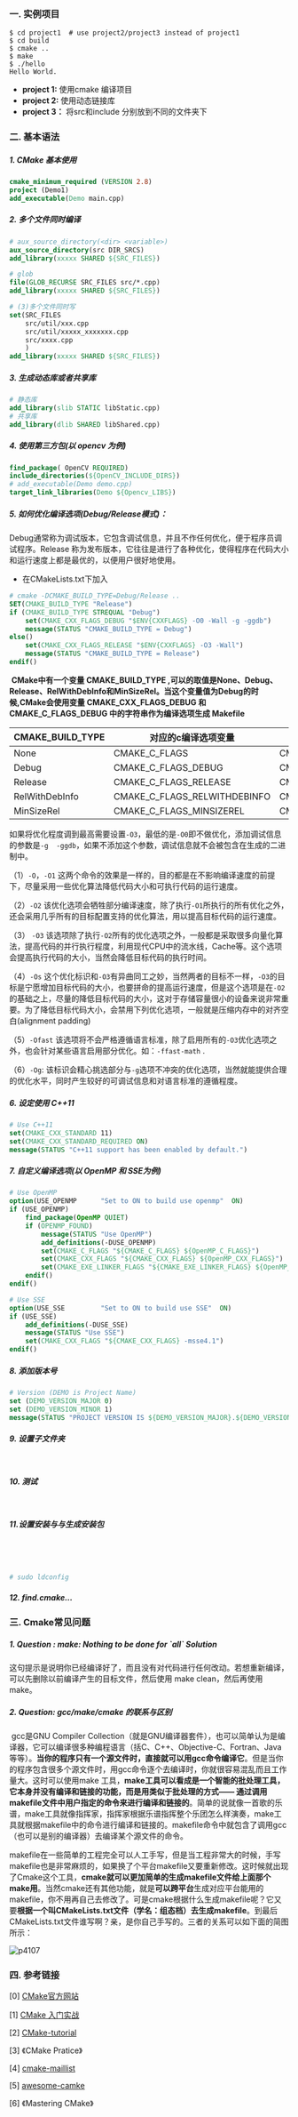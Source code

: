 ### 一. 实例项目

~~~shell
$ cd project1  # use project2/project3 instead of project1
$ cd build
$ cmake ..
$ make
$ ./hello 
Hello World.
~~~

- **project 1:**  使用cmake 编译项目
- **project 2:** 使用动态链接库
- **project 3：** 将src和include 分别放到不同的文件夹下



### 二. 基本语法


##### 1. CMake 基本使用

~~~cmake
cmake_minimum_required (VERSION 2.8)
project (Demo1)
add_executable(Demo main.cpp)
~~~

##### 2. 多个文件同时编译
~~~cmake
# aux_source_directory(<dir> <variable>)
aux_source_directory(src DIR_SRCS)
add_library(xxxxx SHARED ${SRC_FILES})

# glob
file(GLOB_RECURSE SRC_FILES src/*.cpp) 
add_library(xxxxx SHARED ${SRC_FILES})

# (3)多个文件同时写
set(SRC_FILES
    src/util/xxx.cpp
    src/util/xxxxx_xxxxxxx.cpp
    src/xxxx.cpp
    )
add_library(xxxxx SHARED ${SRC_FILES})
~~~

##### 3. 生成动态库或者共享库

~~~cmake
# 静态库
add_library(slib STATIC libStatic.cpp)
# 共享库
add_library(dlib SHARED libShared.cpp)
~~~

##### 4. 使用第三方包(以 opencv 为例)

~~~cmake
find_package( OpenCV REQUIRED)
include_directories(${OpenCV_INCLUDE_DIRS})
# add_executable(Demo demo.cpp)
target_link_libraries(Demo ${Opencv_LIBS})
~~~


##### 5. 如何优化编译选项(Debug/Release模式)：

​    Debug通常称为调试版本，它包含调试信息，并且不作任何优化，便于程序员调试程序。Release 称为发布版本，它往往是进行了各种优化，使得程序在代码大小和运行速度上都是最优的，以便用户很好地使用。

- 在CMakeLists.txt下加入

~~~cmake
# cmake -DCMAKE_BUILD_TYPE=Debug/Release ..
SET(CMAKE_BUILD_TYPE "Release")
if (CMAKE_BUILD_TYPE STREQUAL "Debug")
    set(CMAKE_CXX_FLAGS_DEBUG "$ENV{CXXFLAGS} -O0 -Wall -g -ggdb")
    message(STATUS "CMAKE_BUILD_TYPE = Debug")
else()
    set(CMAKE_CXX_FLAGS_RELEASE "$ENV{CXXFLAGS} -O3 -Wall")
    message(STATUS "CMAKE_BUILD_TYPE = Release")
endif()
~~~

​        **CMake中有一个变量 CMAKE_BUILD_TYPE ,可以的取值是None、Debug、Release、RelWithDebInfo和MinSizeRel。当这个变量值为Debug的时候,CMake会使用变量 CMAKE_CXX_FLAGS_DEBUG 和 CMAKE_C_FLAGS_DEBUG 中的字符串作为编译选项生成 Makefile**

| CMAKE_BUILD_TYPE | 对应的c编译选项变量          | 对应的c++编译选项变量          |
| ---------------- | ---------------------------- | ------------------------------ |
| None             | CMAKE_C_FLAGS                | CMAKE_CXX_FLAGS                |
| Debug            | CMAKE_C_FLAGS_DEBUG          | CMAKE_CXX_FLAGS_DEBUG          |
| Release          | CMAKE_C_FLAGS_RELEASE        | CMAKE_CXX_FLAGS_RELEASE        |
| RelWithDebInfo   | CMAKE_C_FLAGS_RELWITHDEBINFO | CMAKE_CXX_FLAGS_RELWITHDEBINFO |
| MinSizeRel       | CMAKE_C_FLAGS_MINSIZEREL     | CMAKE_CXX_FLAGS_MINSIZEREL     |

​    如果将优化程度调到最高需要设置`-O3`，最低的是`-O0`即不做优化，添加调试信息的参数是`-g  -ggdb`，如果不添加这个参数，调试信息就不会被包含在生成的二进制中。

（1）`-O`，`-O1` 这两个命令的效果是一样的，目的都是在不影响编译速度的前提下，尽量采用一些优化算法降低代码大小和可执行代码的运行速度。 

（2）`-O2` 该优化选项会牺牲部分编译速度，除了执行`-O1`所执行的所有优化之外，还会采用几乎所有的目标配置支持的优化算法，用以提高目标代码的运行速度。 

（3） `-O3` 该选项除了执行`-O2`所有的优化选项之外，一般都是采取很多向量化算法，提高代码的并行执行程度，利用现代CPU中的流水线，Cache等。这个选项会提高执行代码的大小，当然会降低目标代码的执行时间。

（4）`-Os` 这个优化标识和`-O3`有异曲同工之妙，当然两者的目标不一样，`-O3`的目标是宁愿增加目标代码的大小，也要拼命的提高运行速度，但是这个选项是在`-O2`的基础之上，尽量的降低目标代码的大小，这对于存储容量很小的设备来说非常重要。为了降低目标代码大小，会禁用下列优化选项，一般就是压缩内存中的对齐空白(alignment padding)

（5）`-Ofast` 该选项将不会严格遵循语言标准，除了启用所有的`-O3`优化选项之外，也会针对某些语言启用部分优化。如：`-ffast-math` .

（6）`-Og`: 该标识会精心挑选部分与`-g`选项不冲突的优化选项，当然就能提供合理的优化水平，同时产生较好的可调试信息和对语言标准的遵循程度。

##### 6. 设定使用 C++11

~~~cmake
# Use C++11
set(CMAKE_CXX_STANDARD 11)
set(CMAKE_CXX_STANDARD_REQUIRED ON)
message(STATUS "C++11 support has been enabled by default.")
~~~


##### 7. 自定义编译选项(以 OpenMP 和 SSE为例)

~~~cmake
# Use OpenMP
option(USE_OPENMP      "Set to ON to build use openmp"  ON)
if (USE_OPENMP)
    find_package(OpenMP QUIET)
    if (OPENMP_FOUND)
        message(STATUS "Use OpenMP")
        add_definitions(-DUSE_OPENMP)
        set(CMAKE_C_FLAGS "${CMAKE_C_FLAGS} ${OpenMP_C_FLAGS}")
        set(CMAKE_CXX_FLAGS "${CMAKE_CXX_FLAGS} ${OpenMP_CXX_FLAGS}")
        set(CMAKE_EXE_LINKER_FLAGS "${CMAKE_EXE_LINKER_FLAGS} ${OpenMP_EXE_LINKER_FLAGS}")
    endif()
endif()

# Use SSE
option(USE_SSE         "Set to ON to build use SSE"  ON)
if (USE_SSE)
    add_definitions(-DUSE_SSE)
    message(STATUS "Use SSE")
    set(CMAKE_CXX_FLAGS "${CMAKE_CXX_FLAGS} -msse4.1")
endif()
~~~

##### 8. 添加版本号 

```cmake
# Version (DEMO is Project Name)
set (DEMO_VERSION_MAJOR 0)
set (DEMO_VERSION_MINOR 1)
message(STATUS "PROJECT VERSION IS ${DEMO_VERSION_MAJOR}.${DEMO_VERSION_MINOR}")
```

##### 9. 设置子文件夹

~~~cmake



~~~

##### 10. 测试

~~~cmake



~~~

##### 11.设置安装与与生成安装包

~~~cmake




# sudo ldconfig
~~~

##### 12. find.cmake...





### 三. Cmake常见问题

##### 1. **Question** : **make: Nothing to be done for \`all\` Solution**

这句提示是说明你已经编译好了，而且没有对代码进行任何改动。若想重新编译，可以先删除以前编译产生的目标文件，然后使用 make clean，然后再使用 make。

##### 2. Question: gcc/make/cmake 的联系与区别

​      gcc是GNU Compiler Collection（就是GNU编译器套件），也可以简单认为是编译器，它可以编译很多种编程语言（括C、C++、Objective-C、Fortran、Java等等）。**当你的程序只有一个源文件时，直接就可以用gcc命令编译它**。但是当你的程序包含很多个源文件时，用gcc命令逐个去编译时，你就很容易混乱而且工作量大。这时可以使用make 工具，**make工具可以看成是一个智能的批处理工具，它本身并没有编译和链接的功能，而是用类似于批处理的方式—— 通过调用makefile文件中用户指定的命令来进行编译和链接的**。简单的说就像一首歌的乐谱，make工具就像指挥家，指挥家根据乐谱指挥整个乐团怎么样演奏，make工具就根据makefile中的命令进行编译和链接的。makefile命令中就包含了调用gcc（也可以是别的编译器）去编译某个源文件的命令。

​        makefile在一些简单的工程完全可以人工手写，但是当工程非常大的时候，手写makefile也是非常麻烦的，如果换了个平台makefile又要重新修改。这时候就出现了Cmake这个工具，**cmake就可以更加简单的生成makefile文件给上面那个make用**。当然cmake还有其他功能，就是**可以跨平台**生成对应平台能用的makefile，你不用再自己去修改了。可是cmake根据什么生成makefile呢？它又要**根据一个叫CMakeLists.txt文件（学名：组态档）去生成makefile**。到最后CMakeLists.txt文件谁写啊？亲，是你自己手写的。三者的关系可以如下面的简图所示：

![p4107](../../img/cmake.png)

### 四. 参考链接

[0] [CMake官方网站](https://cmake.org)

[1] [CMake 入门实战](https://www.hahack.com/codes/cmake/)

[2]  [CMake-tutorial](https://cmake.org/cmake-tutorial/)

[3] 《CMake Pratice》

[4]  [cmake-maillist](https://cmake.org/mailing-lists/)

[5]  [awesome-camke](https://github.com/onqtam/awesome-cmake)

[6] 《Mastering CMake》